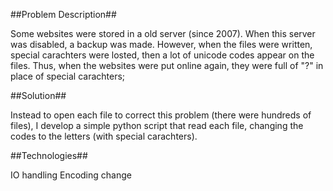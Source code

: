 ##Problem Description##

Some websites were stored in a old server (since 2007). When this server was disabled, a backup was made. However, when the files were written, special carachters were losted, then a lot of unicode codes appear on the files. Thus, when the websites were put online again, they were full of "?" in place of special carachters;

##Solution##

Instead to open each file to correct this problem (there were hundreds of files), I develop a simple python script that read each file, changing the codes to the letters (with special carachters).

##Technologies##

IO handling
Encoding change
